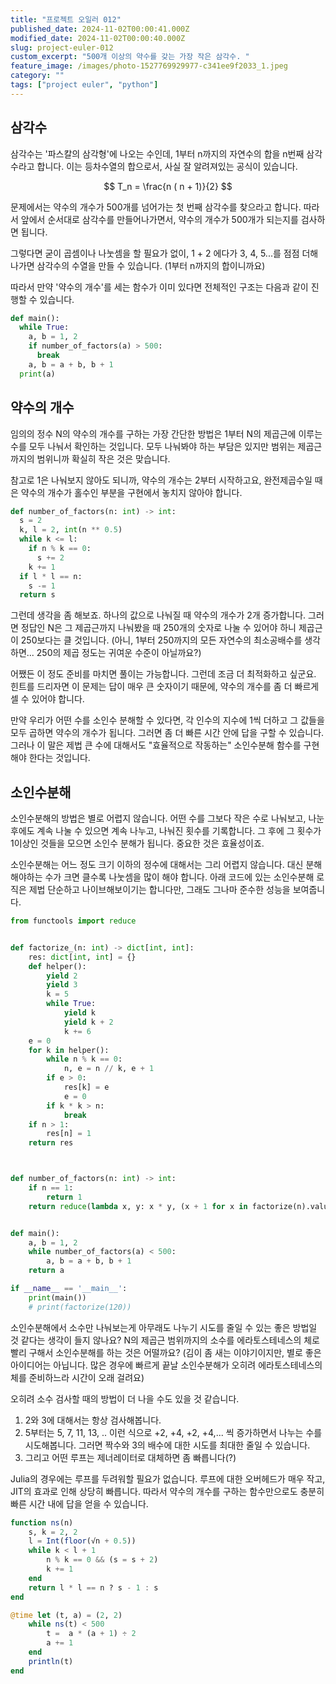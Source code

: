 ```yaml
---
title: "프로젝트 오일러 012"
published_date: 2024-11-02T00:00:41.000Z
modified_date: 2024-11-02T00:00:40.000Z
slug: project-euler-012
custom_excerpt: "500개 이상의 약수를 갖는 가장 작은 삼각수. "
feature_image: /images/photo-1527769929977-c341ee9f2033_1.jpeg
category: ""
tags: ["project euler", "python"]
---
```


## 삼각수

삼각수는 '파스칼의 삼각형'에 나오는 수인데, 1부터 n까지의 자연수의 합을 n번째 삼각수라고 합니다. 이는 등차수열의 합으로서, 사실 잘 알려져있는 공식이 있습니다.

$$
T_n = \frac{n ( n + 1)}{2}
$$

문제에서는 약수의 개수가 500개를 넘어가는 첫 번째 삼각수를 찾으라고 합니다. 따라서 앞에서 순서대로 삼각수를 만들어나가면서, 약수의 개수가 500개가 되는지를 검사하면 됩니다.

그렇다면 굳이 곱셈이나 나눗셈을 할 필요가 없이, 1 + 2 에다가 3, 4, 5...를 점점 더해나가면 삼각수의 수열을 만들 수 있습니다.
(1부터 n까지의 합이니까요)

따라서 만약 '약수의 개수'를 세는 함수가 이미 있다면 전체적인 구조는 다음과 같이 진행할 수 있습니다.

```python
def main():
  while True:
    a, b = 1, 2
    if number_of_factors(a) > 500:
      break
    a, b = a + b, b + 1
  print(a)
```
## 약수의 개수

임의의 정수 N의 약수의 개수를 구하는 가장 간단한 방법은 1부터 N의 제곱근에 이루는 수를 모두 나눠서 확인하는 것입니다. 모두 나눠봐야 하는 부담은 있지만 범위는 제곱근까지의 범위니까 확실히 작은 것은 맞습니다.

참고로 1은 나눠보지 않아도 되니까, 약수의 개수는 2부터 시작하고요, 완전제곱수일 때은 약수의 개수가 홀수인 부분을 구현에서 놓치지 않아야 합니다.

```python
def number_of_factors(n: int) -> int:
  s = 2
  k, l = 2, int(n ** 0.5)
  while k <= l:
    if n % k == 0:
      s += 2
    k += 1
  if l * l == n:
    s -= 1
  return s
```
그런데 생각을 좀 해보죠. 하나의 값으로 나눠질 때 약수의 개수가 2개 증가합니다. 그러면 정답인 N은 그 제곱근까지 나눠봤을 때 250개의 숫자로 나눌 수 있어야 하니 제곱근이 250보다는 클 것입니다. (아니, 1부터 250까지의 모든 자연수의 최소공배수를 생각하면... 250의 제곱 정도는 귀여운 수준이 아닐까요?)

어쨌든 이 정도 준비를 마치면 풀이는 가능합니다. 그런데 조금 더 최적화하고 싶군요. 힌트를 드리자면 이 문제는 답이 매우 큰 숫자이기 때문에, 약수의 개수를 좀 더 빠르게 셀 수 있어야 합니다.

만약 우리가 어떤 수를 소인수 분해할 수 있다면, 각 인수의 지수에 1씩 더하고 그 값들을 모두 곱하면 약수의 개수가 됩니다. 그러면 좀 더 빠른 시간 안에 답을 구할 수 있습니다. 그러나 이 말은 제법 큰 수에 대해서도 "효율적으로 작동하는" 소인수분해 함수를 구현해야 한다는 것입니다.

## 소인수분해

소인수분해의 방법은 별로 어렵지 않습니다. 어떤 수를 그보다 작은 수로 나눠보고, 나눈 후에도 계속 나눌 수 있으면 계속 나누고, 나눠진 횟수를 기록합니다. 그 후에 그 횟수가 1이상인 것들을 모으면 소인수 분해가 됩니다. 중요한 것은 효율성이죠.

소인수분해는 어느 정도 크기 이하의 정수에 대해서는 그리 어렵지 않습니다. 대신 분해해야하는 수가 크면 클수록 나눗셈을 많이 해야 합니다.
아래 코드에 있는 소인수분해 로직은 제법 단순하고 나이브해보이기는 합니다만, 그래도 그나마 준수한 성능을 보여줍니다.

```python
from functools import reduce


def factorize_(n: int) -> dict[int, int]:
    res: dict[int, int] = {}
    def helper():
        yield 2
        yield 3
        k = 5
        while True:
            yield k
            yield k + 2
            k += 6
    e = 0
    for k in helper():
        while n % k == 0:
            n, e = n // k, e + 1
        if e > 0:
            res[k] = e
            e = 0
        if k * k > n:
            break
    if n > 1:
        res[n] = 1
    return res



def number_of_factors(n: int) -> int:
    if n == 1:
        return 1
    return reduce(lambda x, y: x * y, (x + 1 for x in factorize(n).values()))


def main():
    a, b = 1, 2
    while number_of_factors(a) < 500:
        a, b = a + b, b + 1
    return a

if __name__ == '__main__':
    print(main())
    # print(factorize(120))
```

소인수분해에서 소수만 나눠보는게 아무래도 나누기 시도를 줄일 수 있는 좋은 방법일 것 같다는 생각이 들지 않나요? N의 제곱근 범위까지의 소수를 에라토스테네스의 체로 빨리 구해서 소인수분해를 하는 것은 어떨까요? (김이 좀 새는 이야기이지만, 별로 좋은 아이디어는 아닙니다. 많은 경우에 빠르게 끝날 소인수분해가 오히려 에라토스테네스의 체를 준비하느라 시간이 오래 걸려요)

오히려 소수 검사할 때의 방법이 더 나을 수도 있을 것 같습니다.

1. 2와 3에 대해서는 항상 검사해봅니다.
2. 5부터는 5, 7, 11, 13, .. 이런 식으로 +2, +4, +2, +4,... 씩 증가하면서 나누는 수를 시도해봅니다. 그러면 짝수와 3의 배수에 대한 시도를 최대한 줄일 수 있습니다.
3. 그리고 어떤 루프는 제너레이터로 대체하면 좀 빠릅니다(?)


Julia의 경우에는 루프를 두려워할 필요가 없습니다. 루프에 대한 오버헤드가 매우 작고, JIT의 효과로 인해 상당히 빠릅니다. 따라서 약수의 개수를 구하는 함수만으로도 충분히 빠른 시간 내에 답을 얻을 수 있습니다.

```julia
function ns(n)
    s, k = 2, 2
    l = Int(floor(√n + 0.5))
    while k < l + 1
        n % k == 0 && (s = s + 2)
        k += 1
    end
    return l * l == n ? s - 1 : s
end

@time let (t, a) = (2, 2)
    while ns(t) < 500
        t =  a * (a + 1) ÷ 2
        a += 1
    end
    println(t)
end
```
